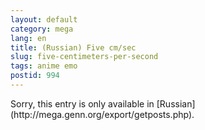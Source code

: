```yaml
---
layout: default
category: mega
lang: en
title: (Russian) Five cm/sec
slug: five-centimeters-per-second
tags: anime emo 
postid: 994
---
```

<p>Sorry, this entry is only available in [Russian](http://mega.genn.org/export/getposts.php).</p>